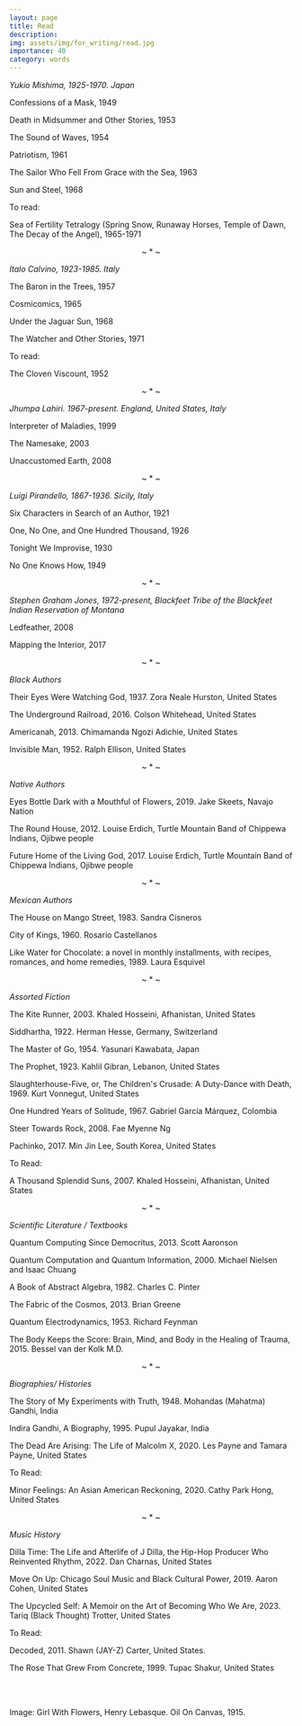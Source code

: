 ```yaml
---
layout: page
title: Read
description: 
img: assets/img/for_writing/read.jpg
importance: 40
category: words
---
```


*Yukio Mishima, 1925-1970. Japan*

Confessions of a Mask, 1949

Death in Midsummer and Other Stories, 1953

The Sound of Waves, 1954

Patriotism, 1961

The Sailor Who Fell From Grace with the Sea, 1963

Sun and Steel, 1968

To read:

Sea of Fertility Tetralogy (Spring Snow, Runaway Horses, Temple of Dawn, The Decay of the Angel), 1965-1971 


<p><center> ~ * ~ </center></p>

*Italo Calvino, 1923-1985. Italy*

The Baron in the Trees, 1957

Cosmicomics, 1965

Under the Jaguar Sun, 1968

The Watcher and Other Stories, 1971

To read:

The Cloven Viscount, 1952


<p><center> ~ * ~ </center></p>

*Jhumpa Lahiri. 1967-present. England, United States, Italy*

Interpreter of Maladies, 1999

The Namesake, 2003

Unaccustomed Earth, 2008

<p><center> ~ * ~ </center></p>

*Luigi Pirandello, 1867-1936. Sicily, Italy*

Six Characters in Search of an Author, 1921

One, No One, and One Hundred Thousand, 1926

Tonight We Improvise, 1930

No One Knows How, 1949

<p><center> ~ * ~ </center></p>

*Stephen Graham Jones, 1972-present, Blackfeet Tribe of the Blackfeet Indian Reservation of Montana*

Ledfeather, 2008

Mapping the Interior, 2017


<p><center> ~ * ~ </center></p>

*Black Authors*

Their Eyes Were Watching God, 1937. Zora Neale Hurston, United States

The Underground Railroad, 2016. Colson Whitehead, United States

Americanah, 2013. Chimamanda Ngozi Adichie, United States

Invisible Man, 1952. Ralph Ellison, United States

<p><center> ~ * ~ </center></p>

*Native Authors*

Eyes Bottle Dark with a Mouthful of Flowers, 2019. Jake Skeets, Navajo Nation

The Round House, 2012. Louise Erdich, Turtle Mountain Band of Chippewa Indians, Ojibwe people

Future Home of the Living God, 2017. Louise Erdich, Turtle Mountain Band of Chippewa Indians, Ojibwe people

<p><center> ~ * ~ </center></p>

*Mexican Authors*

The House on Mango Street, 1983. Sandra Cisneros

City of Kings, 1960. Rosario Castellanos

Like Water for Chocolate: a novel in monthly installments, with recipes, romances, and home remedies, 1989. Laura Esquivel

<p><center> ~ * ~ </center></p>

*Assorted Fiction* 

The Kite Runner, 2003. Khaled Hosseini, Afhanistan, United States

Siddhartha, 1922. Herman Hesse, Germany, Switzerland

The Master of Go, 1954. Yasunari Kawabata, Japan

The Prophet, 1923. Kahlil Gibran, Lebanon, United States

Slaughterhouse-Five, or, The Children's Crusade: A Duty-Dance with Death, 1969. Kurt Vonnegut, United States

One Hundred Years of Solitude, 1967. Gabriel García Márquez, Colombia 

Steer Towards Rock, 2008. Fae Myenne Ng

Pachinko, 2017. Min Jin Lee, South Korea, United States

To Read:

A Thousand Splendid Suns, 2007. Khaled Hosseini, Afhanistan, United States

<p><center> ~ * ~ </center></p>

*Scientific Literature / Textbooks*

Quantum Computing Since Democritus, 2013. Scott Aaronson

Quantum Computation and Quantum Information, 2000. Michael Nielsen and Isaac Chuang

A Book of Abstract Algebra, 1982. Charles C. Pinter

The Fabric of the Cosmos, 2013. Brian Greene

Quantum Electrodynamics, 1953. Richard Feynman

The Body Keeps the Score: Brain, Mind, and Body in the Healing of Trauma, 2015. Bessel van der Kolk M.D.

<p><center> ~ * ~ </center></p>

*Biographies/ Histories*

The Story of My Experiments with Truth, 1948. Mohandas (Mahatma) Gandhi, India

Indira Gandhi, A Biography, 1995. Pupul Jayakar, India

The Dead Are Arising: The Life of Malcolm X, 2020. Les Payne and Tamara Payne, United States

To Read:

Minor Feelings: An Asian American Reckoning, 2020. Cathy Park Hong, United States


<p><center> ~ * ~ </center></p>

*Music History*

Dilla Time: The Life and Afterlife of J Dilla, the Hip-Hop Producer Who Reinvented Rhythm, 2022. Dan Charnas, United States

Move On Up: Chicago Soul Music and Black Cultural Power, 2019. Aaron Cohen, United States

The Upcycled Self: A Memoir on the Art of Becoming Who We Are, 2023. Tariq (Black Thought) Trotter, United States

To Read:

Decoded, 2011. Shawn (JAY-Z) Carter, United States.

The Rose That Grew From Concrete, 1999. Tupac Shakur, United States


















<br/><br/>

Image: Girl With Flowers, Henry Lebasque. Oil On Canvas, 1915. 